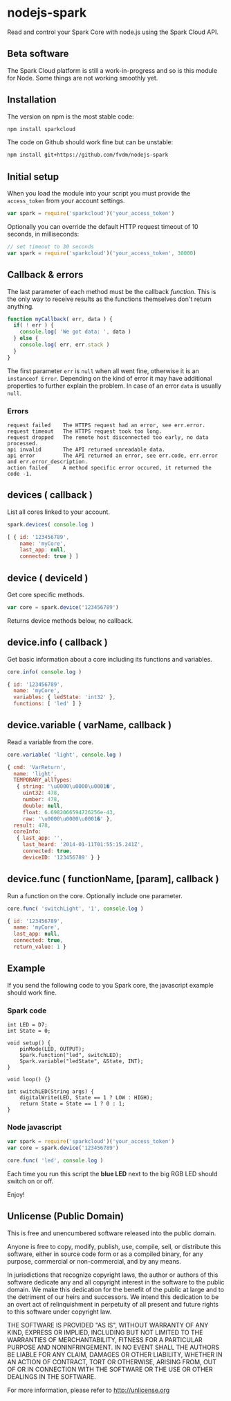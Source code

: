 nodejs-spark
============

Read and control your Spark Core with node.js using the Spark Cloud API.


Beta software
-------------

The Spark Cloud platform is still a work-in-progress and so is this module for Node. Some things are not working smoothly yet.


Installation
------------

The version on npm is the most stable code:

```sh
npm install sparkcloud
```

The code on Github should work fine but can be unstable:

```sh
npm install git+https://github.com/fvdm/nodejs-spark
```


Initial setup
-------------

When you load the module into your script you must provide the `access_token` from your account settings.

```js
var spark = require('sparkcloud')('your_access_token')
```

Optionally you can override the default HTTP request timeout of 10 seconds, in milliseconds:

```js
// set timeout to 30 seconds
var spark = require('sparkcloud')('your_access_token', 30000)
```


Callback & errors
-----------------

The last parameter of each method must be the callback _function_. This is the only way to receive results as the functions themselves don't return anything.

```js
function myCallback( err, data ) {
  if( ! err ) {
    console.log( 'We got data: ', data )
  } else {
    console.log( err, err.stack )
  }
}
```

The first parameter `err` is `null` when all went fine, otherwise it is an `instanceof Error`. Depending on the kind of error it may have additional properties to further explain the problem. In case of an error `data` is usually `null`.


### Errors

```
request failed    The HTTPS request had an error, see err.error.
request timeout   The HTTPS request took too long.
request dropped   The remote host disconnected too early, no data processed.
api invalid       The API returned unreadable data.
api error         The API returned an error, see err.code, err.error and err.error_description.
action failed     A method specific error occured, it returned the code -1.
```


devices ( callback )
--------------------

List all cores linked to your account.

```js
spark.devices( console.log )
```

```js
[ { id: '123456789',
    name: 'myCore',
    last_app: null,
    connected: true } ]
```


device ( deviceId )
-------------------

Get core specific methods.

```js
var core = spark.device('123456789')
```

Returns device methods below, no callback.


device.info ( callback )
------------------------

Get basic information about a core including its functions and variables.

```js
core.info( console.log )
```

```js
{ id: '123456789',
  name: 'myCore',
  variables: { ledState: 'int32' },
  functions: [ 'led' ] }
```


device.variable ( varName, callback )
-------------------------------------

Read a variable from the core.

```js
core.variable( 'light', console.log )
```

```js
{ cmd: 'VarReturn',
  name: 'light',
  TEMPORARY_allTypes: 
   { string: '\u0000\u0000\u0001�',
     uint32: 478,
     number: 478,
     double: null,
     float: 6.6982066594726256e-43,
     raw: '\u0000\u0000\u0001�' },
  result: 478,
  coreInfo: 
   { last_app: '',
     last_heard: '2014-01-11T01:55:15.241Z',
     connected: true,
     deviceID: '123456789' } }
```


device.func ( functionName, [param], callback )
-----------------------------------------------

Run a function on the core. Optionally include one parameter.

```js
core.func( 'switchLight', '1', console.log )
```

```js
{ id: '123456789',
  name: 'myCore',
  last_app: null,
  connected: true,
  return_value: 1 }
```


Example
-------

If you send the following code to you Spark core, the javascript example should work fine.


### Spark code

```arduino
int LED = D7;
int State = 0;

void setup() {
    pinMode(LED, OUTPUT);
    Spark.function("led", switchLED);
    Spark.variable("ledState", &State, INT);
}

void loop() {}

int switchLED(String args) {
    digitalWrite(LED, State == 1 ? LOW : HIGH);
    return State = State == 1 ? 0 : 1;
}
```


### Node javascript

```js
var spark = require('sparkcloud')('your_access_token')
var core = spark.device('123456789')

core.func( 'led', console.log )
```

Each time you run this script the **blue LED** next to the big RGB LED should switch on or off.


Enjoy!


Unlicense (Public Domain)
-------------------------

This is free and unencumbered software released into the public domain.

Anyone is free to copy, modify, publish, use, compile, sell, or
distribute this software, either in source code form or as a compiled
binary, for any purpose, commercial or non-commercial, and by any
means.

In jurisdictions that recognize copyright laws, the author or authors
of this software dedicate any and all copyright interest in the
software to the public domain. We make this dedication for the benefit
of the public at large and to the detriment of our heirs and
successors. We intend this dedication to be an overt act of
relinquishment in perpetuity of all present and future rights to this
software under copyright law.

THE SOFTWARE IS PROVIDED "AS IS", WITHOUT WARRANTY OF ANY KIND,
EXPRESS OR IMPLIED, INCLUDING BUT NOT LIMITED TO THE WARRANTIES OF
MERCHANTABILITY, FITNESS FOR A PARTICULAR PURPOSE AND NONINFRINGEMENT.
IN NO EVENT SHALL THE AUTHORS BE LIABLE FOR ANY CLAIM, DAMAGES OR
OTHER LIABILITY, WHETHER IN AN ACTION OF CONTRACT, TORT OR OTHERWISE,
ARISING FROM, OUT OF OR IN CONNECTION WITH THE SOFTWARE OR THE USE OR
OTHER DEALINGS IN THE SOFTWARE.

For more information, please refer to <http://unlicense.org>
